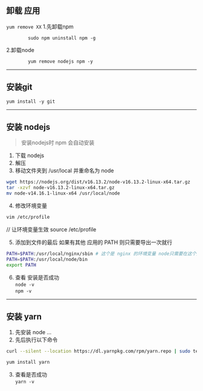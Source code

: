
## 卸载 应用
`yum remove XX`
1.先卸载npm 

            sudo npm uninstall npm -g

2.卸载node

            yum remove nodejs npm -y
---

## 安装git
`yum install -y git`

---

## 安装 nodejs
> 安装nodejs时 npm 会自动安装
1. 下载 nodejs
2. 解压
3. 移动文件夹到 /usr/local 并重命名为 node

```bash
wget https://nodejs.org/dist/v16.13.2/node-v16.13.2-linux-x64.tar.gz
tar -xzvf node-v16.13.2-linux-x64.tar.gz
mv node-v14.16.1-linux-x64 /usr/local/node
```
4. 修改环境变量
```bash
vim /etc/profile
```
// 让环境变量生效
source /etc/profile

5. 添加到文件的最后
如果有其他 应用的 PATH 则只需要导出一次就行
```bash
PATH=$PATH:/usr/local/nginx/sbin # 这个是 nginx 的环境变量 node只需要在这个后面加入就行 共用一个 export
PATH=$PATH:/usr/local/node/bin
export PATH
```
6. 查看 安装是否成功  
`node -v`  
`npm -v`

---

## 安装 yarn
1. 先安装 node ...
2. 先后执行以下命令
```bash
curl --silent --location https://dl.yarnpkg.com/rpm/yarn.repo | sudo tee /etc/yum.repos.d/yarn.repo
```
```bash
yum install yarn
```
3. 查看是否成功  
`yarn -v`